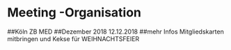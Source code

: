 
# Meeting -Organisation

##Köln
ZB MED
##Dezember 2018
12.12.2018
##mehr Infos
Mitgliedskarten mitbringen und
Kekse für WEIHNACHTSFEIER



